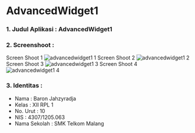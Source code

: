 # AdvancedWidget1
<h3>1. Judul Aplikasi : AdvancedWidget1 </h3>
<h3>2. Screenshoot : </h3>

Screen Shoot 1
![advancedwidget1 1](https://cloud.githubusercontent.com/assets/22133450/18706688/2f8889fc-801d-11e6-873d-a21614f423ed.jpg)
Screen Shoot 2
![advancedwidget1 2](https://cloud.githubusercontent.com/assets/22133450/18706689/3018a186-801d-11e6-8360-c4c25b114da3.jpg)
Screen Shoot 3
![advancedwidget1 3](https://cloud.githubusercontent.com/assets/22133450/18706686/2f54f7cc-801d-11e6-9123-d0d77afecd5f.jpg)
Screen Shoot 4
![advancedwidget1 4](https://cloud.githubusercontent.com/assets/22133450/18706687/2f82c774-801d-11e6-8a6c-53762fe79427.jpg)

<h3>3. Identitas : </h3>

- Nama : Baron Jahzyradja
- Kelas : XII RPL 1
- No. Urut : 10
- NIS : 4307/1205.063
- Nama Sekolah : SMK Telkom Malang
